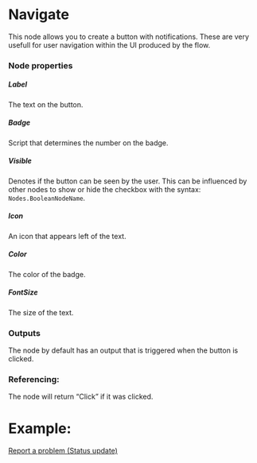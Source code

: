 # Navigate
This node allows you to create a button with notifications. These are very usefull for user navigation within the UI produced by the flow.
### Node properties
##### Label
The text on the button.
##### Badge
Script that determines the number on the badge.
##### Visible
Denotes if the button can be seen by the user. This can be influenced by other nodes to show or hide the checkbox with the syntax: `Nodes.BooleanNodeName`.
##### Icon
An icon that appears left of the text.
##### Color
The color of the badge.
##### FontSize
The size of the text.

### Outputs
The node by default has an output that is triggered when the button is clicked.
### Referencing:
The node will return “Click” if it was clicked.

# Example:
[Report a problem (Status update)](https://github.com/conneqtDocumentation/connectDocumentation/blob/main/Nodes/Examples/ReportAProblem.md)
